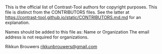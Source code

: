 This is the official list of Contrast-Tool authors for copyright purposes.
This file is distinct from the CONTRIBUTORS files.
See the latter at https://contrast-tool.github.io/static/CONTRIBUTORS.md.md for an explanation.

Names should be added to this file as:
Name or Organization <email address>
The email address is not required for organizations.

Rikkun Brouwers <rikkunbrouwers@gmail.com>
